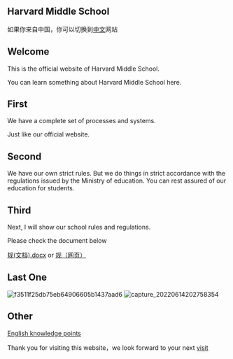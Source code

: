 ## Harvard Middle School






如果你来自中国，你可以切换到[中文](https://nzw0906.github.io/1/)网站 




## Welcome
This is the official website of Harvard Middle School.

You can learn something about Harvard Middle School here.

## First 
We have a complete set of processes and systems.

Just like our official website.

## Second
We have our own strict rules.
But we do things in strict accordance with the regulations issued by the Ministry of education. You can rest assured of our education for students.

## Third 
Next, I will show our school rules and regulations.

Please check the document below

[规(文档).docx](https://github.com/Nzw0906/0/files/8378560/default.docx) or [规（网页）](https://stmarysstclairorg-my.sharepoint.com/:w:/g/personal/qe2113_office-365_works/ESD1dGP-g-RLkwoYZIsGSb0B1LaMjfcf8O9QaZqLp0viFA?e=lRhpgk)

## Last One



![f3511f25db75eb64906605b1437aad6](https://user-images.githubusercontent.com/91320006/160787993-106df689-4e48-4f4d-a4db-ec489f1c36fa.png)
![capture_20220614202758354](https://user-images.githubusercontent.com/91320006/173597972-989f6591-45a2-4676-91a9-82404a98e5bb.jpg)


## Other

[English knowledge points](https://nzw0906.github.io/6/)


Thank you for visiting this website，we look forward to your next [visit](https://nzw0906.github.io/4/)


